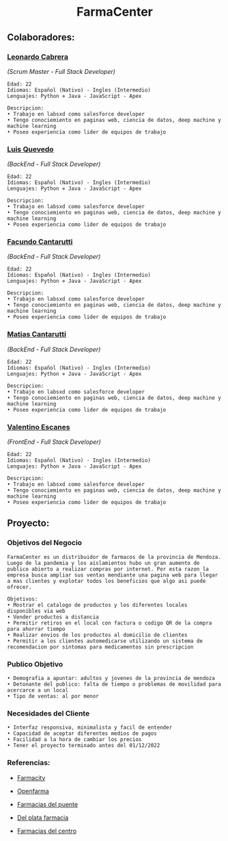 # <center>**FarmaCenter**</center>


##  **Colaboradores:**
### **[Leonardo Cabrera](https://github.com/leocabrera23 )**
*(Scrum Master - Full Stack Developer)*

	Edad: 22
	Idiomas: Español (Nativo) - Ingles (Intermedio)
	Lenguajes: Python ⋄ Java - JavaScript - Apex

	Descripcion:
	• Trabajo en labsxd como salesforce developer
	• Tengo conociemiento en paginas web, ciencia de datos, deep machine y machine learning
	• Poseo experiencia como lider de equipos de trabajo



### **[Luis Quevedo]()**
*(BackEnd - Full Stack Developer)*
	
	Edad: 22
	Idiomas: Español (Nativo) - Ingles (Intermedio)
	Lenguajes: Python ⋄ Java - JavaScript - Apex

	Descripcion:
	• Trabajo en labsxd como salesforce developer
	• Tengo conociemiento en paginas web, ciencia de datos, deep machine y machine learning
	• Poseo experiencia como lider de equipos de trabajo


### **[Facundo Cantarutti]()**
*(BackEnd - Full Stack Developer)*

	Edad: 22
	Idiomas: Español (Nativo) - Ingles (Intermedio)
	Lenguajes: Python ⋄ Java - JavaScript - Apex

	Descripcion:
	• Trabajo en labsxd como salesforce developer
	• Tengo conociemiento en paginas web, ciencia de datos, deep machine y machine learning
	• Poseo experiencia como lider de equipos de trabajo
	



### **[Matias Cantarutti]()**
*(BackEnd - Full Stack Developer)*

	Edad: 22
	Idiomas: Español (Nativo) - Ingles (Intermedio)
	Lenguajes: Python ⋄ Java - JavaScript - Apex

	Descripcion:
	• Trabajo en labsxd como salesforce developer
	• Tengo conociemiento en paginas web, ciencia de datos, deep machine y machine learning
	• Poseo experiencia como lider de equipos de trabajo


### **[Valentino Escanes]()**
*(FrontEnd - Full Stack Developer)*

	Edad: 22
	Idiomas: Español (Nativo) - Ingles (Intermedio)
	Lenguajes: Python ⋄ Java - JavaScript - Apex

	Descripcion:
	• Trabajo en labsxd como salesforce developer
	• Tengo conociemiento en paginas web, ciencia de datos, deep machine y machine learning
	• Poseo experiencia como lider de equipos de trabajo


## **Proyecto:**
### **Objetivos del Negocio**
	FarmaCenter es un distribuidor de farmacos de la provincia de Mendoza. Luego de la pandemia y los aislamientos hubo un gran aumento de publico abierto a realizar compras por internet. Por esta razon la empresa busca ampliar sus ventas mendiante una pagina web para llegar a mas clientes y explotar todos los beneficios que algo asi puede ofrecer. 
	
	Objetivos: 
	• Mostrar el catalogo de productos y los diferentes locales disponibles via web
	• Vender productos a distancia
	• Permitir retiros en el local con factura o codigo QR de la compra para ahorrar tiempo
	• Realizar envios de los productos al domicilio de clientes
	• Permitir a los clientes automedicarse utilizando un sistema de recomendacion por sintomas para medicamentos sin prescripcion 
	
	
### **Publico Objetivo**
	• Demografia a apuntar: adultos y jovenes de la provincia de mendoza
	• Detonante del publico: falta de tiempo o problemas de movilidad para acercarce a un local
	• Tipo de ventas: al por menor

### **Necesidades del Cliente**
	• Interfaz responsiva, minimalista y facil de entender
	• Capacidad de aceptar diferentes medios de pagos
	• Facilidad a la hora de cambiar los precios
	• Tener el proyecto terminado antes del 01/12/2022

### **Referencias:**


- <a href="https://www.farmacity.com">Farmacity</a>


- <a href="https://www.openfarma.com.ar">Openfarma</a>


- <a href="https://www.farmaciadelpuente.com.ar">Farmacias del puente</a>


- <a href="https://www.farmaciasdelplata.com">Del plata farmacia</a>


- <a href="https://farmaciasdelcentro.com">Farmacias del centro</a>

